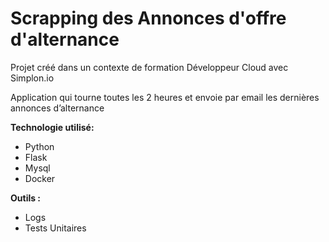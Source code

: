 # Scrapping des Annonces d'offre d'alternance
Projet créé dans un contexte de formation Développeur Cloud avec Simplon.io

Application qui tourne toutes les 2 heures et envoie par email les dernières annonces d’alternance

**Technologie utilisé:**

* Python
* Flask
* Mysql
* Docker

**Outils :**
* Logs 
* Tests Unitaires
